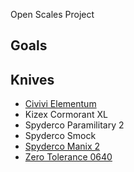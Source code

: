Open Scales Project

## Goals



## Knives

- [Civivi Elementum](civivi-elementum)
- Kizex Cormorant XL
- Spyderco Paramilitary 2
- Spyderco Smock
- [Spyderco Manix 2](spyderco-manix)
- [Zero Tolerance 0640](zt-0640/readme.md)
